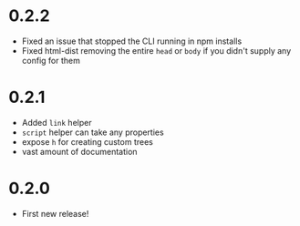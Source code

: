 # 0.2.2
- Fixed an issue that stopped the CLI running in npm installs
- Fixed html-dist removing the entire `head` or `body` if you didn't supply any config for them

# 0.2.1
- Added `link` helper
- `script` helper can take any properties
- expose `h` for creating custom trees
- vast amount of documentation

# 0.2.0
- First new release!
